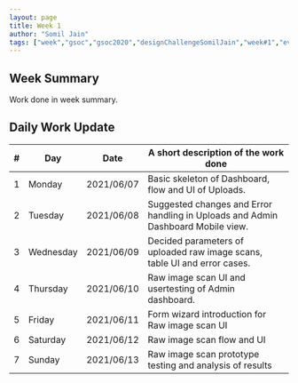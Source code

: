 ```yaml
---
layout: page
title: Week 1
author: "Somil Jain"
tags: ["week","gsoc","gsoc2020","designChallengeSomilJain","week#1","eval#1"]
---
```


## Week Summary

 
Work done in week summary.

## Daily Work Update

|\#|Day|Date|A short description of the work done|  
|---	|---	|---	|---	|  
|1   	| Monday 	|   2021/06/07	| Basic skeleton of Dashboard, flow and UI of Uploads. |  
|2   	| Tuesday  	|   2021/06/08	| Suggested changes and Error handling in Uploads and Admin Dashboard Mobile view. |  
|3   	| Wednesday  	|  2021/06/09 	| Decided parameters of uploaded raw image scans, table UI and error cases.  |  
|4   	| Thursday  	|   2021/06/10	|  Raw image scan UI and usertesting of Admin dashboard. |  
|5   	| Friday  	|   2021/06/11	|  Form wizard introduction for Raw image scan UI|
|6   	| Saturday  	|   2021/06/12	| Raw image scan flow and UI  |  
|7   	| Sunday  	|   2021/06/13	| Raw image scan prototype testing and analysis of results |
